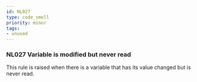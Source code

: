 ```yaml
---
id: NL027
type: code_smell
priority: minor
tags:
- unused 
---
```


### NL027 Variable is modified but never read
This rule is raised when there is a variable that has its value changed but is never read.

